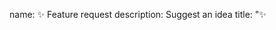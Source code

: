 name: ✨ Feature request
description: Suggest an idea
title: "✨ <title>"
body:

- type: markdown
  attributes:
  value: >
  **Thank you for wanting to suggest a feature for this project!**

      ⚠
      Verify first that your idea is not [already requested on GitHub](https://github.com/cda-tum/mqt-qubomaker/search?q=is%3Aissue&type=issues).

- type: textarea
  attributes:
  label: What's the problem this feature will solve?
  description: >-
  What are you trying to do, that you are unable to achieve as it currently stands?
  placeholder: >-
  I'm trying to do X and I'm missing feature Y for this to be
  easily achievable.
  validations:
  required: true

- type: textarea
  attributes:
  label: Describe the solution you'd like
  description: >
  Clear and concise description of what you want to happen.
  placeholder: >-
  When I do X, I want to achieve Y in a situation when Z.
  validations:
  required: true
